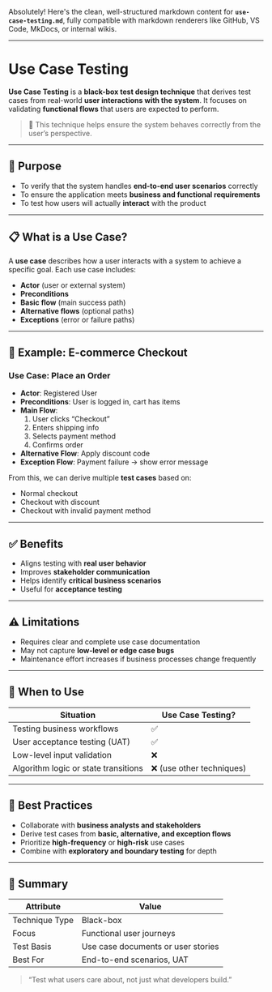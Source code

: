 Absolutely! Here's the clean, well-structured markdown content for **`use-case-testing.md`**, fully compatible with markdown renderers like GitHub, VS Code, MkDocs, or internal wikis.

---

# Use Case Testing

**Use Case Testing** is a **black-box test design technique** that derives test cases from real-world **user interactions with the system**. It focuses on validating **functional flows** that users are expected to perform.

> 🧠 This technique helps ensure the system behaves correctly from the user’s perspective.

---

## 🎯 Purpose

- To verify that the system handles **end-to-end user scenarios** correctly
- To ensure the application meets **business and functional requirements**
- To test how users will actually **interact** with the product

---

## 📋 What is a Use Case?

A **use case** describes how a user interacts with a system to achieve a specific goal. Each use case includes:
- **Actor** (user or external system)
- **Preconditions**
- **Basic flow** (main success path)
- **Alternative flows** (optional paths)
- **Exceptions** (error or failure paths)

---

## 🧪 Example: E-commerce Checkout

### Use Case: Place an Order

- **Actor**: Registered User  
- **Preconditions**: User is logged in, cart has items  
- **Main Flow**:
  1. User clicks “Checkout”
  2. Enters shipping info
  3. Selects payment method
  4. Confirms order
- **Alternative Flow**: Apply discount code
- **Exception Flow**: Payment failure → show error message

From this, we can derive multiple **test cases** based on:
- Normal checkout
- Checkout with discount
- Checkout with invalid payment method

---

## ✅ Benefits

- Aligns testing with **real user behavior**
- Improves **stakeholder communication**
- Helps identify **critical business scenarios**
- Useful for **acceptance testing**

---

## ⚠️ Limitations

- Requires clear and complete use case documentation
- May not capture **low-level or edge case bugs**
- Maintenance effort increases if business processes change frequently

---

## 🔁 When to Use

| Situation                             | Use Case Testing? |
|--------------------------------------|-------------------|
| Testing business workflows            | ✅                |
| User acceptance testing (UAT)         | ✅                |
| Low-level input validation            | ❌                |
| Algorithm logic or state transitions  | ❌ (use other techniques) |

---

## 🧠 Best Practices

- Collaborate with **business analysts and stakeholders**
- Derive test cases from **basic, alternative, and exception flows**
- Prioritize **high-frequency** or **high-risk** use cases
- Combine with **exploratory and boundary testing** for depth

---

## 📌 Summary

| Attribute           | Value                                  |
|---------------------|----------------------------------------|
| Technique Type      | Black-box                              |
| Focus               | Functional user journeys               |
| Test Basis          | Use case documents or user stories     |
| Best For            | End-to-end scenarios, UAT              |

> “Test what users care about, not just what developers build.”